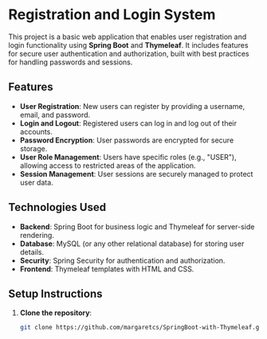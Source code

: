 # Registration and Login System

This project is a basic web application that enables user registration and login functionality using **Spring Boot** and **Thymeleaf**. It includes features for secure user authentication and authorization, built with best practices for handling passwords and sessions.

## Features

- **User Registration**: New users can register by providing a username, email, and password.
- **Login and Logout**: Registered users can log in and log out of their accounts.
- **Password Encryption**: User passwords are encrypted for secure storage.
- **User Role Management**: Users have specific roles (e.g., "USER"), allowing access to restricted areas of the application.
- **Session Management**: User sessions are securely managed to protect user data.

## Technologies Used

- **Backend**: Spring Boot for business logic and Thymeleaf for server-side rendering.
- **Database**: MySQL (or any other relational database) for storing user details.
- **Security**: Spring Security for authentication and authorization.
- **Frontend**: Thymeleaf templates with HTML and CSS.

## Setup Instructions

1. **Clone the repository**:
   ```bash
   git clone https://github.com/margaretcs/SpringBoot-with-Thymeleaf.git
